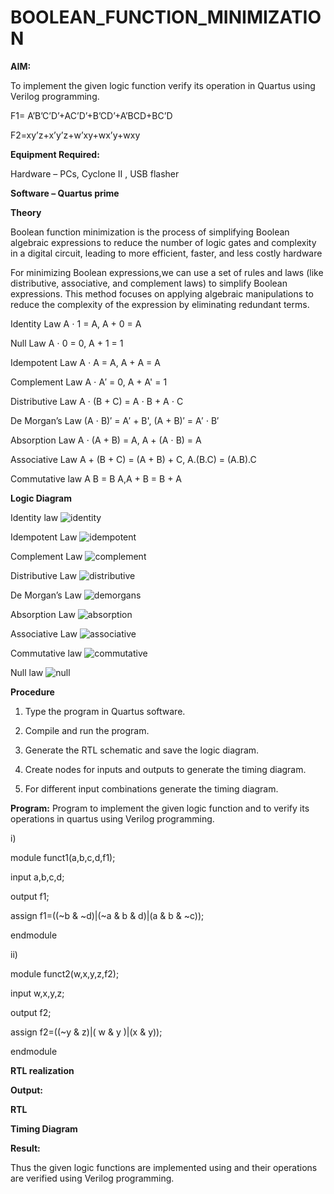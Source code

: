 # BOOLEAN_FUNCTION_MINIMIZATION

**AIM:**

To implement the given logic function verify its operation in Quartus using Verilog programming.

F1= A’B’C’D’+AC’D’+B’CD’+A’BCD+BC’D 

F2=xy’z+x’y’z+w’xy+wx’y+wxy

**Equipment Required:**

Hardware – PCs, Cyclone II , USB flasher

**Software – Quartus prime**

**Theory**

 Boolean function minimization is the process of simplifying Boolean algebraic
 expressions to reduce the number of logic gates and complexity in a digital circuit,
 leading to more efficient, faster, and less costly hardware
 
 For minimizing Boolean expressions,we can use a set of rules and laws (like distributive,
 associative, and complement laws) to simplify Boolean expressions. This method
 focuses on applying algebraic manipulations to reduce the complexity of the expression
 by eliminating redundant terms.
 
 Identity Law A ⋅ 1 = A, A + 0 = A
 
 Null Law A ⋅ 0 = 0, A + 1 = 1
 
 Idempotent Law A ⋅ A = A, A + A = A
 
 Complement Law A ⋅ A′ = 0, A + A' = 1
 
 Distributive Law A ⋅ (B + C) = A ⋅ B + A ⋅ C
 
 De Morgan’s Law (A ⋅ B)′ = A′ + B', (A + B)′ = A′ ⋅ B′
 
 Absorption Law A ⋅ (A + B) = A, A + (A ⋅ B) = A
 
 Associative Law A + (B + C) = (A + B) + C, A.(B.C) = (A.B).C
 
 Commutative law A B = B A,A + B = B + A

**Logic Diagram**

Identity law
![identity](https://github.com/user-attachments/assets/04af0b03-205a-4e89-8129-fd8481b13603)

Idempotent Law
![idempotent](https://github.com/user-attachments/assets/e82e17a4-41c3-4011-a676-2b850f608743)

Complement Law
![complement](https://github.com/user-attachments/assets/5d9dec2e-bb3d-4454-89a8-fd8a1aa5b8b7)

Distributive Law
![distributive](https://github.com/user-attachments/assets/8ebbe80f-ad3c-4ab5-8ea7-41fa5e0d6658)

De Morgan’s Law
![demorgans](https://github.com/user-attachments/assets/d5d469f1-3b49-4b8d-b66a-be654d08f032)

Absorption Law
![absorption](https://github.com/user-attachments/assets/6dbc38a0-bd66-4c2b-8983-bbcb9a7ccdf2)

Associative Law
![associative](https://github.com/user-attachments/assets/9aabe8b5-02f3-4828-9bfa-385b67c88add)

Commutative law
![commutative](https://github.com/user-attachments/assets/a2a3a14b-d90e-45cc-94a7-401a1c33d70d)

Null law
![null](https://github.com/user-attachments/assets/05aaab1c-272f-4eb2-90b3-7e5d60c8c9a7)

**Procedure**

1.	Type the program in Quartus software.

2.	Compile and run the program.

3.	Generate the RTL schematic and save the logic diagram.

4.	Create nodes for inputs and outputs to generate the timing diagram.

5.	For different input combinations generate the timing diagram.


**Program:**
 Program to implement the given logic function and to verify its operations in quartus
 using Verilog programming.
 
 i)
 
 module funct1(a,b,c,d,f1);
 
 input a,b,c,d;
 
 output f1;
 
 assign f1=((~b & ~d)|(~a & b & d)|(a & b & ~c));
 
 endmodule
 
 ii)
 
 module funct2(w,x,y,z,f2);
 
 input w,x,y,z;
 
 output f2;
 
 assign f2=((~y & z)|( w & y )|(x & y));
 
 endmodule


**RTL realization**

**Output:**

**RTL**

**Timing Diagram**

**Result:**

Thus the given logic functions are implemented using and their operations are verified using Verilog programming.


